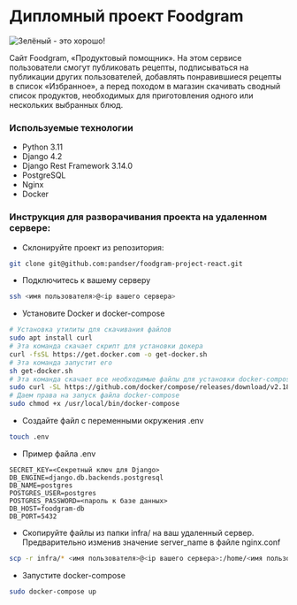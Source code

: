# Дипломный проект Foodgram
![Зелёный - это хорошо!](https://github.com/pandser/yamdb_final/actions/workflows/yamdb_workflow.yml/badge.svg)

Cайт Foodgram, «Продуктовый помощник». 
На этом сервисе пользователи смогут публиковать рецепты, подписываться на публикации других пользователей, добавлять понравившиеся рецепты в список «Избранное», а перед походом в магазин скачивать сводный список продуктов, необходимых для приготовления одного или нескольких выбранных блюд.

### Используемые технологии

- Python 3.11
- Django 4.2
- Django Rest Framework 3.14.0
- PostgreSQL
- Nginx
- Docker

### Инструкция для разворачивания проекта на удаленном сервере:
- Склонируйте проект из репозитория:
```bash
git clone git@github.com:pandser/foodgram-project-react.git
```

- Подключитесь к вашему серверу

```bash
ssh <имя пользователя>@<ip вашего сервера>
```

- Установите Docker и docker-compose
```bash
# Установка утилиты для скачивания файлов
sudo apt install curl
# Эта команда скачает скрипт для установки докера
curl -fsSL https://get.docker.com -o get-docker.sh
# Эта команда запустит его
sh get-docker.sh 
# Эта команда скачает все необходимые файлы для установки docker-compose
sudo curl -SL https://github.com/docker/compose/releases/download/v2.18.1/docker-compose-linux-x86_64 -o /usr/local/bin/docker-compose
# Даем права на запуск файла docker-compose
sudo chmod +x /usr/local/bin/docker-compose
```

- Создайте файл с переменными окружения .env

```bash
touch .env
```

- Пример файла .env

```text
SECRET_KEY=<Секретный ключ для Django>
DB_ENGINE=django.db.backends.postgresql
DB_NAME=postgres
POSTGRES_USER=postgres
POSTGRES_PASSWORD=<пароль к базе данных>
DB_HOST=foodgram-db
DB_PORT=5432
```

- Скопируйте файлы из папки infra/ на ваш удаленный сервер. Предварительно изменив значение server_name в файле nginx.conf

```bash
scp -r infra/* <имя пользователя>@<ip вашего сервера>:/home/<имя пользователя>/
```

- Запустите docker-compose
```bash
sudo docker-compose up
```

